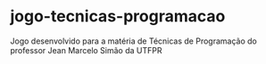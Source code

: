 # jogo-tecnicas-programacao
Jogo desenvolvido para a matéria de Técnicas de Programação do professor Jean Marcelo Simão da UTFPR
